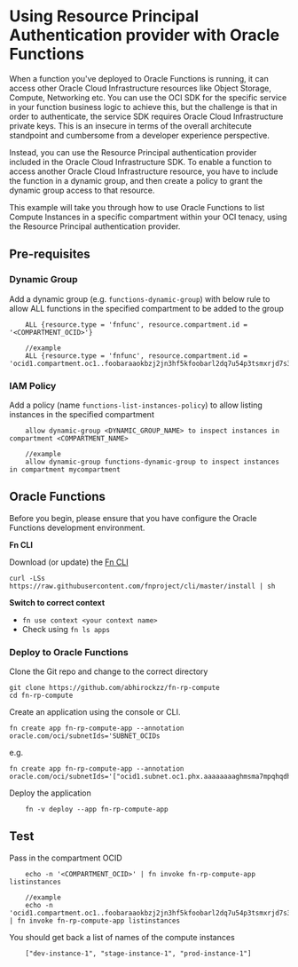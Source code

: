 # Using Resource Principal Authentication provider with Oracle Functions

When a function you've deployed to Oracle Functions is running, it can access other Oracle Cloud
Infrastructure resources like Object Storage, Compute, Networking etc. You can use the OCI SDK for the specific service in your function business logic to achieve this, but the challenge is that in order to authenticate, the service SDK requires Oracle Cloud Infrastructure private keys. This is an insecure in terms of the overall architecute standpoint and cumbersome from a developer experience perspective.

Instead, you can use the Resource Principal authentication provider included in the Oracle Cloud Infrastructure SDK. To enable a function to access another Oracle Cloud Infrastructure resource, you have to include the function in a dynamic group, and then create a policy to grant the dynamic group access to that resource.

This example will take you through how to use Oracle Functions to list Compute Instances in a specific compartment within your OCI tenacy, using the Resource Principal authentication provider.

## Pre-requisites

### Dynamic Group

Add a dynamic group (e.g. `functions-dynamic-group`) with below rule to allow ALL functions in the specified compartment to be added to the group

        ALL {resource.type = 'fnfunc', resource.compartment.id = '<COMPARTMENT_OCID>'}
        
        //example
        ALL {resource.type = 'fnfunc', resource.compartment.id = 'ocid1.compartment.oc1..foobaraaokbzj2jn3hf5kfoobarl2dq7u54p3tsmxrjd7s3uu7x23tfoobar'}

### IAM Policy

Add a policy (name `functions-list-instances-policy`) to allow listing instances in the specified compartment

        allow dynamic-group <DYNAMIC_GROUP_NAME> to inspect instances in compartment <COMPARTMENT_NAME>
        
        //example
        allow dynamic-group functions-dynamic-group to inspect instances in compartment mycompartment

## Oracle Functions

Before you begin, please ensure that you have configure the Oracle Functions development environment. 

**Fn CLI**

Download (or update) the [Fn CLI](https://github.com/fnproject/cli)

`curl -LSs https://raw.githubusercontent.com/fnproject/cli/master/install | sh`

**Switch to correct context**

- `fn use context <your context name>`
- Check using `fn ls apps`

### Deploy to Oracle Functions

Clone the Git repo and change to the correct directory

	git clone https://github.com/abhirockzz/fn-rp-compute
	cd fn-rp-compute

Create an application using the console or CLI.

	fn create app fn-rp-compute-app --annotation oracle.com/oci/subnetIds='SUBNET_OCIDs
e.g.

    fn create app fn-rp-compute-app --annotation oracle.com/oci/subnetIds='["ocid1.subnet.oc1.phx.aaaaaaaaghmsma7mpqhqdhbgnby25u2zo4wqlrrcskvu7jg56dryxtfoobar"]' 

Deploy the application

        fn -v deploy --app fn-rp-compute-app

## Test

Pass in the compartment OCID

        echo -n '<COMPARTMENT_OCID>' | fn invoke fn-rp-compute-app listinstances

        //example
        echo -n 'ocid1.compartment.oc1..foobaraaokbzj2jn3hf5kfoobarl2dq7u54p3tsmxrjd7s3uu7x23tfoobar' | fn invoke fn-rp-compute-app listinstances

You should get back a list of names of the compute instances

        ["dev-instance-1", "stage-instance-1", "prod-instance-1"]